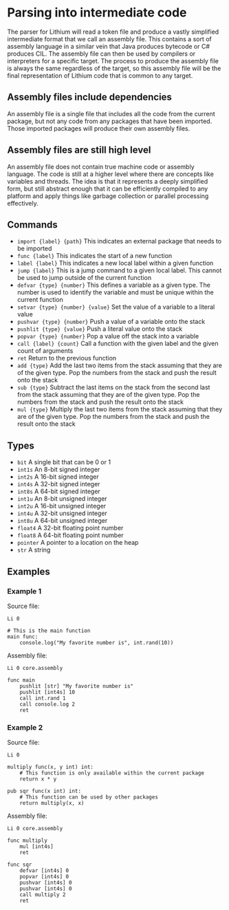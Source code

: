 # Parsing into intermediate code

The parser for Lithium will read a token file and produce a vastly simplified intermediate format that we call an assembly file. This contains a sort of assembly language in a similar vein that Java produces bytecode or C# produces CIL. The assembly file can then be used by compilers or interpreters for a specific target. The process to produce the assembly file is always the same regardless of the target, so this assembly file will be the final representation of Lithium code that is common to any target.

## Assembly files include dependencies

An assembly file is a single file that includes all the code from the current package, but not any code from any packages that have been imported. Those imported packages will produce their own assembly files.

## Assembly files are still high level

An assembly file does not contain true machine code or assembly language. The code is still at a higher level where there are concepts like variables and threads. The idea is that it represents a deeply simplified form, but still abstract enough that it can be efficiently compiled to any platform and apply things like garbage collection or parallel processing effectively.

## Commands

- `import {label} {path}` This indicates an external package that needs to be imported
- `func {label}` This indicates the start of a new function
- `label {label}` This indicates a new local label within a given function
- `jump {label}` This is a jump command to a given local label. This cannot be used to jump outside of the current function
- `defvar {type} {number}` This defines a variable as a given type. The number is used to identify the variable and must be unique within the current function
- `setvar {type} {number} {value}` Set the value of a variable to a literal value
- `pushvar {type} {number}` Push a value of a variable onto the stack
- `pushlit {type} {value}` Push a literal value onto the stack
- `popvar {type} {number}` Pop a value off the stack into a variable
- `call {label} {count}` Call a function with the given label and the given count of arguments
- `ret` Return to the previous function
- `add {type}` Add the last two items from the stack assuming that they are of the given type. Pop the numbers from the stack and push the result onto the stack
- `sub {type}` Subtract the last items on the stack from the second last from the stack assuming that they are of the given type. Pop the numbers from the stack and push the result onto the stack
- `mul {type}` Multiply the last two items from the stack assuming that they are of the given type. Pop the numbers from the stack and push the result onto the stack

## Types

- `bit` A single bit that can be 0 or 1
- `int1s` An 8-bit signed integer
- `int2s` A 16-bit signed integer
- `int4s` A 32-bit signed integer
- `int8s` A 64-bit signed integer
- `int1u` An 8-bit unsigned integer
- `int2u` A 16-bit unsigned integer
- `int4u` A 32-bit unsigned integer
- `int8u` A 64-bit unsigned integer
- `float4` A 32-bit floating point number
- `float8` A 64-bit floating point number
- `pointer` A pointer to a location on the heap
- `str` A string

## Examples

### Example 1

Source file:

    Li 0
    
    # This is the main function
    main func:
        console.log("My favorite number is", int.rand(10))

Assembly file:

    Li 0 core.assembly
    
    func main
        pushlit [str] "My favorite number is"
        pushlit [int4s] 10
        call int.rand 1
        call console.log 2
        ret

### Example 2

Source file:

    Li 0
    
    multiply func(x, y int) int:
        # This function is only available within the current package
        return x * y
    
    pub sqr func(x int) int:
        # This function can be used by other packages
        return multiply(x, x)

Assembly file:

    Li 0 core.assembly
    
    func multiply
        mul [int4s]
        ret
    
    func sqr
        defvar [int4s] 0
        popvar [int4s] 0
        pushvar [int4s] 0
        pushvar [int4s] 0
        call multiply 2
        ret
